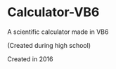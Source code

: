 # Calculator-VB6
A scientific calculator made in VB6

(Created during high school)

Created in 2016
